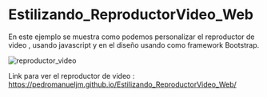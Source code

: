 # Estilizando_ReproductorVideo_Web
En este ejemplo se muestra como podemos personalizar el reproductor de video , usando javascript  y en el diseño usando como framework Bootstrap.

![reproductor_video](https://user-images.githubusercontent.com/71619972/108106760-604ea100-705c-11eb-8dc4-4841ad1ba8df.PNG)

Link para ver el reproductor de video : https://pedromanueljm.github.io/Estilizando_ReproductorVideo_Web/
